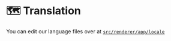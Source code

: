 # 🗺 Translation 

You can edit our language files over at [`src/renderer/app/locale`](https://github.com/dothq/browser/tree/master/src/renderer/app/locale)
